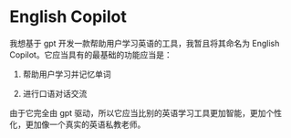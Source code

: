 # English Copilot

我想基于 gpt 开发一款帮助用户学习英语的工具，我暂且将其命名为 English Copilot。它应当具有的最基础的功能应当是：

1. 帮助用户学习并记忆单词

2. 进行口语对话交流

由于它完全由 gpt 驱动，所以它应当比别的英语学习工具更加智能，更加个性化，更加像一个真实的英语私教老师。